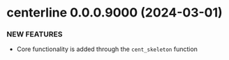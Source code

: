 centerline 0.0.0.9000 (2024-03-01)
=========================

### NEW FEATURES

  * Core functionality is added through the `cent_skeleton` function
